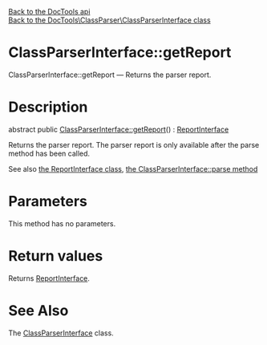 [Back to the DocTools api](https://github.com/lingtalfi/DocTools/blob/master/doc/api/DocTools.md)<br>
[Back to the DocTools\ClassParser\ClassParserInterface class](https://github.com/lingtalfi/DocTools/blob/master/doc/api/DocTools/ClassParser/ClassParserInterface.md)


ClassParserInterface::getReport
================



ClassParserInterface::getReport — Returns the parser report.




Description
================


abstract public [ClassParserInterface::getReport](https://github.com/lingtalfi/DocTools/blob/master/doc/api/DocTools/ClassParser/ClassParserInterface/getReport.md)() : [ReportInterface](https://github.com/lingtalfi/DocTools/blob/master/doc/api/DocTools/Report/ReportInterface.md)




Returns the parser report.
The parser report is only available after the parse method has been called.

See also [the ReportInterface class](https://github.com/lingtalfi/DocTools/blob/master/doc/api/DocTools/Report/ReportInterface.md), [the ClassParserInterface::parse method](https://github.com/lingtalfi/DocTools/blob/master/doc/api/DocTools/ClassParser/ClassParserInterface/parse.md)


Parameters
================

This method has no parameters.


Return values
================

Returns [ReportInterface](https://github.com/lingtalfi/DocTools/blob/master/doc/api/DocTools/Report/ReportInterface.md).







See Also
================

The [ClassParserInterface](https://github.com/lingtalfi/DocTools/blob/master/doc/api/DocTools/ClassParser/ClassParserInterface.md) class.

